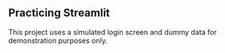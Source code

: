 ## Practicing Streamlit

This project uses a simulated login screen and dummy data for demonstration purposes only.
